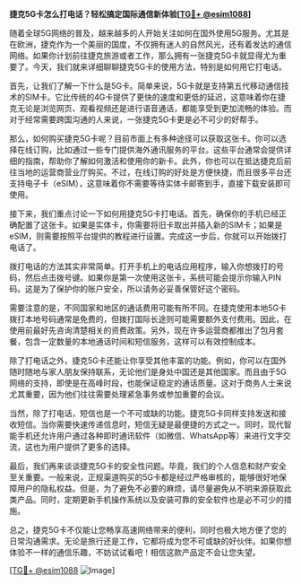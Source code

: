 **捷克5G卡怎么打电话？轻松搞定国际通信新体验[[TG💪+ @esim1088](https://t.me/s/esim1088)]**

随着全球5G网络的普及，越来越多的人开始关注如何在国外使用5G服务。尤其是在欧洲，捷克作为一个美丽的国度，不仅拥有迷人的自然风光，还有着发达的通信网络。如果你计划前往捷克旅游或者工作，那么拥有一张捷克5G卡就显得尤为重要了。今天，我们就来详细聊聊捷克5G卡的使用方法，特别是如何用它打电话。

首先，让我们了解一下什么是5G卡。简单来说，5G卡就是支持第五代移动通信技术的SIM卡。它比传统的4G卡提供了更快的速度和更低的延迟，这意味着你在捷克无论是浏览网页、观看视频还是进行语音通话，都能享受到更加流畅的体验。而对于经常需要跨国沟通的人来说，一张捷克5G卡更是必不可少的好帮手。

那么，如何购买捷克5G卡呢？目前市面上有多种途径可以获取这张卡。你可以选择在线订购，比如通过一些专门提供海外通讯服务的平台。这些平台通常会提供详细的指南，帮助你了解如何激活和使用你的新卡。此外，你也可以在抵达捷克后前往当地的运营商营业厅购买。不过，在线订购的好处是方便快捷，而且很多平台还支持电子卡（eSIM），这意味着你不需要等待实体卡邮寄到手，直接下载安装即可使用。

接下来，我们重点讨论一下如何用捷克5G卡打电话。首先，确保你的手机已经正确配置了这张卡。如果是实体卡，你需要将旧卡取出并插入新的SIM卡；如果是eSIM，则需要按照平台提供的教程进行设置。完成这一步后，你就可以开始拨打电话了。

拨打电话的方法其实非常简单。打开手机上的电话应用程序，输入你想拨打的号码，然后点击拨号键。如果你是第一次使用这张卡，系统可能会提示你输入PIN码。这是为了保护你的账户安全，所以请务必妥善保管好这个密码。

需要注意的是，不同国家和地区的通话费用可能有所不同。在捷克使用本地5G卡拨打本地号码通常是免费的，但拨打国际长途则可能需要额外支付费用。因此，在使用前最好先咨询清楚相关的资费政策。另外，现在许多运营商都推出了包月套餐，包含一定数量的本地通话时间和短信服务，这样可以有效控制成本。

除了打电话之外，捷克5G卡还能让你享受其他丰富的功能。例如，你可以在国外随时随地与家人朋友保持联系，无论他们是身处中国还是其他国家。而且由于5G网络的支持，即使是在高峰时段，也能保证稳定的通话质量。这对于商务人士来说尤其重要，因为他们往往需要处理紧急事务或参加重要的会议。

当然，除了打电话，短信也是一个不可或缺的功能。捷克5G卡同样支持发送和接收短信。当你需要快速传递信息时，短信无疑是最便捷的方式之一。同时，现代智能手机还允许用户通过各种即时通讯软件（如微信、WhatsApp等）来进行文字交流，这也为用户提供了更多的选择。

最后，我们再来谈谈捷克5G卡的安全性问题。毕竟，我们的个人信息和财产安全至关重要。一般来说，正规渠道购买的5G卡都是经过严格审核的，能够很好地保障用户的隐私权益。但是，为了避免不必要的麻烦，请尽量避免从不明来源获取此类产品。同时，定期更新手机操作系统以及安装可靠的安全软件也是必不可少的措施。

总之，捷克5G卡不仅能让您畅享高速网络带来的便利，同时也极大地方便了您的日常沟通需求。无论是旅行还是工作，它都将成为您不可或缺的好伙伴。如果你想体验不一样的通信乐趣，不妨试试看吧！相信这款产品定不会让您失望。

[[TG💪+ @esim1088](https://t.me/s/esim1088) ![Image](https://i.postimg.cc/4NQfJmqS/Snipaste-2025-05-13-00-14-12.png)]